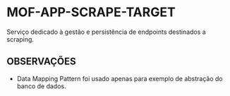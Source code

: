 # MOF-APP-SCRAPE-TARGET

Serviço dedicado à gestão e persistência de endpoints destinados a scraping.

## OBSERVAÇÕES
- Data Mapping Pattern foi usado apenas para exemplo de abstração do banco de dados.
